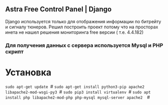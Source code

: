 ## Astra Free Control Panel | Django
Django используется только для отображения информации по битрейту и сигналу тюнеров.
Решил построить проект потому что на просторах инета не нашел решения мониторинга free версии ( т.е. 4.4.182)
### Для получения данных с сервера используется Mysql и PHP скрипт
# Установка
``sudo apt-get update ``#
``sudo apt-get install python3-pip apache2 libapache2-mod-wsgi-py3 ``#
``sudo pip3 install virtualenv ``#
``sudo apt install php libapache2-mod-php php-mysql mysql-server apache2  ``#
